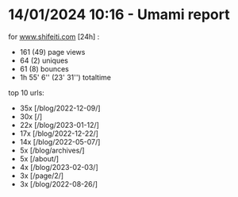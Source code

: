 # 14/01/2024 10:16 - Umami report
for www.shifeiti.com [24h] :

 - 161 (49) page views
 - 64 (2) uniques
 - 61 (8) bounces
 - 1h 55' 6'' (23' 31'') totaltime


top 10 urls:
 - 35x [/blog/2022-12-09/]
 - 30x [/]
 - 22x [/blog/2023-01-12/]
 - 17x [/blog/2022-12-22/]
 - 14x [/blog/2022-05-07/]
 - 5x [/blog/archives/]
 - 5x [/about/]
 - 4x [/blog/2023-02-03/]
 - 3x [/page/2/]
 - 3x [/blog/2022-08-26/]


